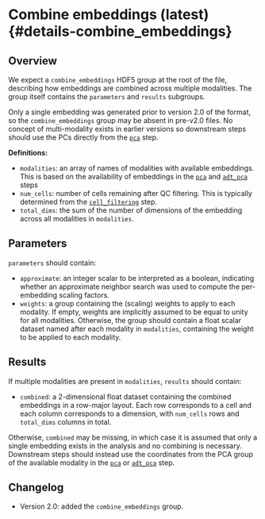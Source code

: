 # Combine embeddings (latest) {#details-combine_embeddings}

## Overview

We expect a `combine_embeddings` HDF5 group at the root of the file, describing how embeddings are combined across multiple modalities.
The group itself contains the `parameters` and `results` subgroups.

Only a single embedding was generated prior to version 2.0 of the format, so the `combine_embeddings` group may be absent in pre-v2.0 files.
No concept of multi-modality exists in earlier versions so downstream steps should use the PCs directly from the [`pca`](../pca/latest.md) step.

**Definitions:**

- `modalities`: an array of names of modalities with available embeddings.
  This is based on the availability of embeddings in the [`pca`](../pca/latest.md) and [`adt_pca`](../adt_pca/latest.md) steps
- `num_cells`: number of cells remaining after QC filtering.
  This is typically determined from the [`cell_filtering`](../cell_filtering/latest.md) step.
- `total_dims`: the sum of the number of dimensions of the embedding across all modalities in `modalities`.

## Parameters

`parameters` should contain:

- `approximate`: an integer scalar to be interpreted as a boolean,
  indicating whether an approximate neighbor search was used to compute the per-embedding scaling factors.
- `weights`: a group containing the (scaling) weights to apply to each modality.
  If empty, weights are implicitly assumed to be equal to unity for all modalities.
  Otherwise, the group should contain a float scalar dataset named after each modality in `modalities`, containing the weight to be applied to each modality.

## Results

If multiple modalities are present in `modalities`, `results` should contain:

- `combined`: a 2-dimensional float dataset containing the combined embeddings in a row-major layout.
  Each row corresponds to a cell and each column corresponds to a dimension, with `num_cells` rows and `total_dims` columns in total.

Otherwise, `combined` may be missing, in which case it is assumed that only a single embedding exists in the analysis and no combining is necessary.
Downstream steps should instead use the coordinates from the PCA group of the available modality in the [`pca`](../pca/latest.md) or [`adt_pca`](../adt_pca/latest.md) step.

## Changelog

- Version 2.0: added the `combine_embeddings` group.
